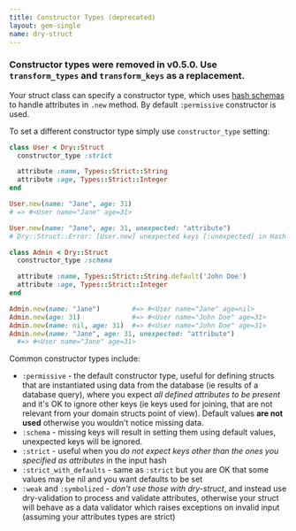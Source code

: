 ```yaml
---
title: Constructor Types (deprecated)
layout: gem-single
name: dry-struct
---
```


### Constructor types were removed in v0.5.0. Use `transform_types` and `transform_keys` as a replacement.

Your struct class can specify a constructor type, which uses [hash schemas](/gems/dry-types/hash-schemas-obsolete) to handle attributes in `.new` method. By default `:permissive` constructor is used.

To set a different constructor type simply use `constructor_type` setting:

``` ruby
class User < Dry::Struct
  constructor_type :strict

  attribute :name, Types::Strict::String
  attribute :age, Types::Strict::Integer
end

User.new(name: "Jane", age: 31)
# => #<User name="Jane" age=31>

User.new(name: "Jane", age: 31, unexpected: "attribute")
# Dry::Struct::Error: [User.new] unexpected keys [:unexpected] in Hash input

class Admin < Dry::Struct
  constructor_type :schema

  attribute :name, Types::Strict::String.default('John Doe')
  attribute :age, Types::Strict::Integer
end

Admin.new(name: "Jane")        #=> #<User name="Jane" age=nil>
Admin.new(age: 31)             #=> #<User name="John Doe" age=31>
Admin.new(name: nil, age: 31)  #=> #<User name="John Doe" age=31>
Admin.new(name: "Jane", age: 31, unexpected: "attribute")
  #=> #<User name="Jane" age=31>
```

Common constructor types include:

* `:permissive` - the default constructor type, useful for defining structs that are instantiated using data from the database (ie results of a database query), where you expect *all defined attributes to be present* and it's OK to ignore other keys (ie keys used for joining, that are not relevant from your domain structs point of view). Default values **are not used** otherwise you wouldn't notice missing data.
* `:schema` - missing keys will result in setting them using default values, unexpected keys will be ignored.
* `:strict` - useful when you *do not expect keys other than the ones you specified as attributes* in the input hash
* `:strict_with_defaults` - same as `:strict` but you are OK that some values may be nil and you want defaults to be set
* `:weak` and `:symbolized` - *don't use those with dry-struct*, and instead use dry-validation to process and validate attributes, otherwise your struct will behave as a data validator which raises exceptions on invalid input (assuming your attributes types are strict)
